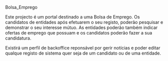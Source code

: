 Bolsa_Emprego

Este projecto é um portal destinado a uma Bolsa de Emprego. Os candidatos de entidades após efetuarem o seu registo, poderão pesquisar e demonstrar o seu interesse mútuo. As entidades poderão também indicar ofertas de emprego que possuam e os candidatos poderão fazer a sua candidatura.

Existirá um perfil de backoffice reponsável por gerir notícias e poder editar qualque registo de sistema quer seja de um candidato ou de uma entidade.
